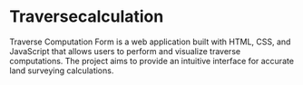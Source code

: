 # Traversecalculation
Traverse Computation Form is a web application built with HTML, CSS, and JavaScript that allows users to perform and visualize traverse computations. The project aims to provide an intuitive interface for accurate land surveying calculations.
